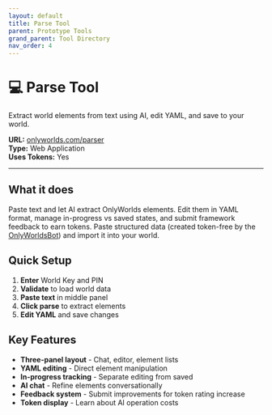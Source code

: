 ```yaml
---
layout: default
title: Parse Tool
parent: Prototype Tools
grand_parent: Tool Directory
nav_order: 4
---
```


# 💻 Parse Tool

Extract world elements from text using AI, edit YAML, and save to your world.

**URL:** [onlyworlds.com/parser](https://onlyworlds.com/parser)  
**Type:** Web Application  
**Uses Tokens:** Yes   

---

## What it does

Paste text and let AI extract OnlyWorlds elements. Edit them in YAML format, manage in-progress vs saved states, and submit framework feedback to earn tokens. Paste structured data (created token-free by the [OnlyWorldsBot](https://chatgpt.com/g/g-dydgDFnOz-OnlyWorldsBot)) and import it into your world.

## Quick Setup

1. **Enter** World Key and PIN
2. **Validate** to load world data
3. **Paste text** in middle panel
4. **Click parse** to extract elements
5. **Edit YAML** and save changes

## Key Features

- **Three-panel layout** - Chat, editor, element lists
- **YAML editing** - Direct element manipulation
- **In-progress tracking** - Separate editing from saved
- **AI chat** - Refine elements conversationally
- **Feedback system** - Submit improvements for token rating increase
- **Token display** - Learn about AI operation costs

 

 